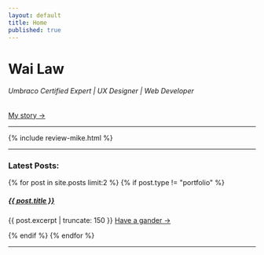 ```yaml
---
layout: default
title: Home
published: true
---
```


# Wai Law
###### Umbraco Certified Expert | UX Designer | Web Developer
[My story &rarr;](/about/)

<hr />

{% include review-mike.html %}

<hr />

### Latest Posts:

{% for post in site.posts limit:2 %}
{% if post.type != "portfolio" %}

<h5><a href="{{ site.baseurl }}{{ post.url }}">{{ post.title }}</a></h5>
{{ post.excerpt | truncate: 150 }}
<a href="{{ site.baseurl }}{{ post.url }}" class="read-more">Have a gander &rarr;</a>

{% endif %}
{% endfor %}

<hr />
